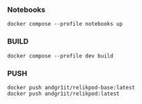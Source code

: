 ### Notebooks

```
docker compose --profile notebooks up
```

### BUILD
```
docker compose --profile dev build
```

### PUSH
```
docker push andgr1it/relikpod-base:latest
docker push andgr1it/relikpod:latest
```
